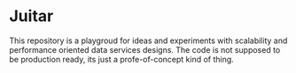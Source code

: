Juitar
======
This repository is a playgroud for ideas and experiments with scalability and performance oriented data services designs.
The code is not supposed to be production ready, its just a profe-of-concept kind of thing.

